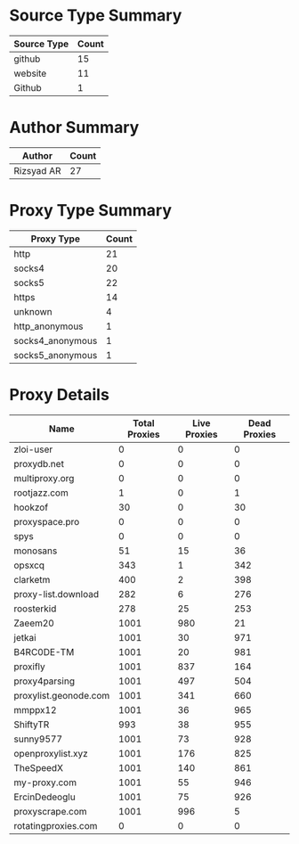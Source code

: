 # Source Type Summary

| Source Type | Count |
|-------------|-------|
| github | 15 |
| website | 11 |
| Github | 1 |


# Author Summary

| Author | Count |
|--------|-------|
| Rizsyad AR | 27 |


# Proxy Type Summary

| Proxy Type | Count |
|------------|-------|
| http | 21 |
| socks4 | 20 |
| socks5 | 22 |
| https | 14 |
| unknown | 4 |
| http_anonymous | 1 |
| socks4_anonymous | 1 |
| socks5_anonymous | 1 |


# Proxy Details

| Name | Total Proxies | Live Proxies | Dead Proxies |
|------|---------------|--------------|---------------|
| zloi-user | 0 | 0 | 0 |
| proxydb.net | 0 | 0 | 0 |
| multiproxy.org | 0 | 0 | 0 |
| rootjazz.com | 1 | 0 | 1 |
| hookzof | 30 | 0 | 30 |
| proxyspace.pro | 0 | 0 | 0 |
| spys | 0 | 0 | 0 |
| monosans | 51 | 15 | 36 |
| opsxcq | 343 | 1 | 342 |
| clarketm | 400 | 2 | 398 |
| proxy-list.download | 282 | 6 | 276 |
| roosterkid | 278 | 25 | 253 |
| Zaeem20 | 1001 | 980 | 21 |
| jetkai | 1001 | 30 | 971 |
| B4RC0DE-TM | 1001 | 20 | 981 |
| proxifly | 1001 | 837 | 164 |
| proxy4parsing | 1001 | 497 | 504 |
| proxylist.geonode.com | 1001 | 341 | 660 |
| mmppx12 | 1001 | 36 | 965 |
| ShiftyTR | 993 | 38 | 955 |
| sunny9577 | 1001 | 73 | 928 |
| openproxylist.xyz | 1001 | 176 | 825 |
| TheSpeedX | 1001 | 140 | 861 |
| my-proxy.com | 1001 | 55 | 946 |
| ErcinDedeoglu | 1001 | 75 | 926 |
| proxyscrape.com | 1001 | 996 | 5 |
| rotatingproxies.com | 0 | 0 | 0 |

